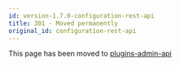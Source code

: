 ```yaml
---
id: version-1.7.0-configuration-rest-api
title: 301 - Moved permanently
original_id: configuration-rest-api
---
```


This page has been moved to [plugins-admin-api](plugins-admin-api)
